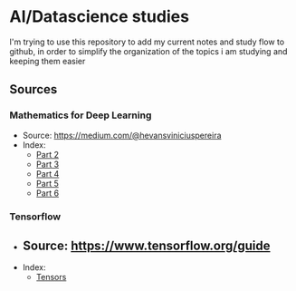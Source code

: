 # AI/Datascience studies
I'm trying to use this repository to add my current notes and study flow to github, in order to simplify the organization of the topics i am studying and keeping them easier

## Sources
### Mathematics for Deep Learning
- Source: https://medium.com/@hevansviniciuspereira
- Index:
	- [Part 2](mathematics_for_deep_learning/pt_2_types_of_neurons.md)
	- [Part 3](mathematics_for_deep_learning/pt_3_initialization_activation_and_modification.md)
	- [Part 4](mathematics_for_deep_learning/pt_4_avoiding_overfitting.md)
	- [Part 5](mathematics_for_deep_learning/pt_5_convolution_neural_network_and_pooling.md)
	- [Part 6](mathematics_for_deep_learning/pt_6_recurrent_neural_network.md)

### Tensorflow
- Source: https://www.tensorflow.org/guide
	- 
- Index:
	- [Tensors](tensorflow/tf.tensors.md)